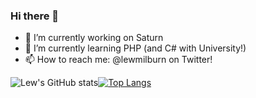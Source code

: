 ### Hi there 👋

- 🔭 I’m currently working on Saturn
- 🌱 I’m currently learning PHP (and C# with University!)
- 📫 How to reach me: @lewmilburn on Twitter!

![Lew's GitHub stats](https://github-readme-stats.vercel.app/api?username=lewmilburn&count_private=true)[![Top Langs](https://github-readme-stats.vercel.app/api/top-langs/?username=lewmilburn)](https://github.com/anuraghazra/github-readme-stats)
